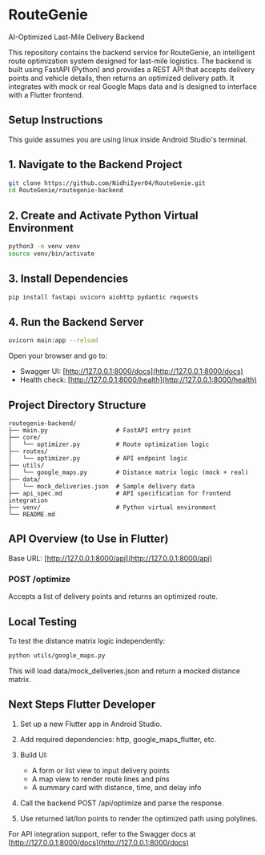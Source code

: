 # RouteGenie
AI-Optimized Last-Mile Delivery Backend

This repository contains the backend service for RouteGenie, an intelligent route optimization system designed for last-mile logistics. The backend is built using FastAPI (Python) and provides a REST API that accepts delivery points and vehicle details, then returns an optimized delivery path. It integrates with mock or real Google Maps data and is designed to interface with a Flutter frontend.

## Setup Instructions

This guide assumes you are using linux inside Android Studio's terminal.

## 1. Navigate to the Backend Project

```bash
git clone https://github.com/NidhiIyer04/RouteGenie.git
cd RouteGenie/routegenie-backend
```

## 2. Create and Activate Python Virtual Environment

```bash
python3 -m venv venv
source venv/bin/activate
```

## 3. Install Dependencies

```bash
pip install fastapi uvicorn aiohttp pydantic requests
```

## 4. Run the Backend Server

```bash
uvicorn main:app --reload
```

Open your browser and go to:

* Swagger UI: [http://127.0.0.1:8000/docs](http://127.0.0.1:8000/docs)
* Health check: [http://127.0.0.1:8000/health](http://127.0.0.1:8000/health)


## Project Directory Structure

```
routegenie-backend/
├── main.py                   # FastAPI entry point
├── core/
│   └── optimizer.py          # Route optimization logic
├── routes/
│   └── optimizer.py          # API endpoint logic
├── utils/
│   └── google_maps.py        # Distance matrix logic (mock + real)
├── data/
│   └── mock_deliveries.json  # Sample delivery data
├── api_spec.md               # API specification for frontend integration
├── venv/                     # Python virtual environment
└── README.md
```

## API Overview (to Use in Flutter)

Base URL: [http://127.0.0.1:8000/api](http://127.0.0.1:8000/api)

### POST /optimize

Accepts a list of delivery points and returns an optimized route.

## Local Testing

To test the distance matrix logic independently:

```bash
python utils/google_maps.py
```

This will load data/mock\_deliveries.json and return a mocked distance matrix.

## Next Steps Flutter Developer

1. Set up a new Flutter app in Android Studio.
2. Add required dependencies: http, google\_maps\_flutter, etc.
3. Build UI:

    * A form or list view to input delivery points
    * A map view to render route lines and pins
    * A summary card with distance, time, and delay info
4. Call the backend POST /api/optimize and parse the response.
5. Use returned lat/lon points to render the optimized path using polylines.

For API integration support, refer to the Swagger docs at [http://127.0.0.1:8000/docs](http://127.0.0.1:8000/docs)

